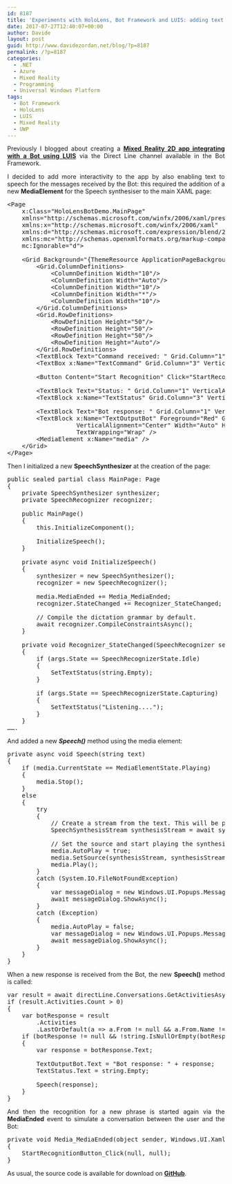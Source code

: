 ```yaml
---
id: 8187
title: 'Experiments with HoloLens, Bot Framework and LUIS: adding text to speech'
date: 2017-07-27T12:40:07+00:00
author: Davide
layout: post
guid: http://www.davidezordan.net/blog/?p=8187
permalink: /?p=8187
categories:
  - .NET
  - Azure
  - Mixed Reality
  - Programming
  - Universal Windows Platform
tags:
  - Bot Framework
  - HoloLens
  - LUIS
  - Mixed Reality
  - UWP
---
```

<p style="text-align: justify;">Previously I blogged about creating a <a href="http://www.davidezordan.net/blog/?p=8130" target="_blank" rel="noopener"><strong>Mixed Reality 2D app integrating with a Bot using LUIS</strong></a> via the Direct Line channel available in the Bot Framework.</p>
<p style="text-align: justify;">I decided to add more interactivity to the app by also enabling text to speech for the messages received by the Bot: this required the addition of a new <strong>MediaElement</strong> for the Speech synthesiser to the main XAML page:</p>

<pre title="Adding MediaElement for text to Speech" class="lang:default decode:true ">&lt;Page
    x:Class="HoloLensBotDemo.MainPage"
    xmlns="http://schemas.microsoft.com/winfx/2006/xaml/presentation"
    xmlns:x="http://schemas.microsoft.com/winfx/2006/xaml"
    xmlns:d="http://schemas.microsoft.com/expression/blend/2008"
    xmlns:mc="http://schemas.openxmlformats.org/markup-compatibility/2006"
    mc:Ignorable="d"&gt;

    &lt;Grid Background="{ThemeResource ApplicationPageBackgroundThemeBrush}"&gt;
        &lt;Grid.ColumnDefinitions&gt;
            &lt;ColumnDefinition Width="10"/&gt;
            &lt;ColumnDefinition Width="Auto"/&gt;
            &lt;ColumnDefinition Width="10"/&gt;
            &lt;ColumnDefinition Width="*"/&gt;
            &lt;ColumnDefinition Width="10"/&gt;
        &lt;/Grid.ColumnDefinitions&gt;
        &lt;Grid.RowDefinitions&gt;
            &lt;RowDefinition Height="50"/&gt;
            &lt;RowDefinition Height="50"/&gt;
            &lt;RowDefinition Height="50"/&gt;
            &lt;RowDefinition Height="Auto"/&gt;
        &lt;/Grid.RowDefinitions&gt;
        &lt;TextBlock Text="Command received: " Grid.Column="1" VerticalAlignment="Center" /&gt;
        &lt;TextBox x:Name="TextCommand" Grid.Column="3" VerticalAlignment="Center"/&gt;

        &lt;Button Content="Start Recognition" Click="StartRecognitionButton_Click" Grid.Row="1" Grid.Column="1" VerticalAlignment="Center" /&gt;

        &lt;TextBlock Text="Status: " Grid.Column="1" VerticalAlignment="Center" Grid.Row="2" /&gt;
        &lt;TextBlock x:Name="TextStatus" Grid.Column="3" VerticalAlignment="Center" Grid.Row="2"/&gt;

        &lt;TextBlock Text="Bot response: " Grid.Column="1" VerticalAlignment="Center" Grid.Row="3" /&gt;
        &lt;TextBlock x:Name="TextOutputBot" Foreground="Red" Grid.Column="3" 
                   VerticalAlignment="Center" Width="Auto" Height="Auto" Grid.Row="3"
                   TextWrapping="Wrap" /&gt;
        &lt;MediaElement x:Name="media" /&gt;
    &lt;/Grid&gt;
&lt;/Page&gt;</pre>
<p style="text-align: justify;">Then I initialized a new <strong>SpeechSynthesizer</strong> at the creation of the page:</p>

<pre title="SpeechSynthesizer initialisation" class="lang:default decode:true ">public sealed partial class MainPage: Page
{
    private SpeechSynthesizer synthesizer;
    private SpeechRecognizer recognizer;

    public MainPage()
    {
        this.InitializeComponent();

        InitializeSpeech();
    }

    private async void InitializeSpeech()
    {
        synthesizer = new SpeechSynthesizer();
        recognizer = new SpeechRecognizer();

        media.MediaEnded += Media_MediaEnded;
        recognizer.StateChanged += Recognizer_StateChanged;

        // Compile the dictation grammar by default.
        await recognizer.CompileConstraintsAsync();
    }

    private void Recognizer_StateChanged(SpeechRecognizer sender, SpeechRecognizerStateChangedEventArgs args)
    {
        if (args.State == SpeechRecognizerState.Idle)
        {
            SetTextStatus(string.Empty);
        }

        if (args.State == SpeechRecognizerState.Capturing)
        {
            SetTextStatus("Listening....");
        }
    } 
…….
</pre>
<p style="text-align: justify;">And added a new <strong><em>Speech()</em></strong> method using the media element:</p>

<pre title="Speech() method implementation" class="lang:default decode:true ">private async void Speech(string text)
{
    if (media.CurrentState == MediaElementState.Playing)
    {
        media.Stop();
    }
    else
    {
        try
        {
            // Create a stream from the text. This will be played using a media element.
            SpeechSynthesisStream synthesisStream = await synthesizer.SynthesizeTextToStreamAsync(text);

            // Set the source and start playing the synthesized audio stream.
            media.AutoPlay = true;
            media.SetSource(synthesisStream, synthesisStream.ContentType);
            media.Play();
        }
        catch (System.IO.FileNotFoundException)
        {
            var messageDialog = new Windows.UI.Popups.MessageDialog("Media player components unavailable");
            await messageDialog.ShowAsync();
        }
        catch (Exception)
        {
            media.AutoPlay = false;
            var messageDialog = new Windows.UI.Popups.MessageDialog("Unable to synthesize text");
            await messageDialog.ShowAsync();
        }
    }
}</pre>
<p style="text-align: justify;">When a new response is received from the Bot, the new <strong>Speech()</strong> method is called:</p>

<pre class="lang:default decode:true ">var result = await directLine.Conversations.GetActivitiesAsync(convId);
if (result.Activities.Count &gt; 0)
{
    var botResponse = result
        .Activities
        .LastOrDefault(a =&gt; a.From != null &amp;&amp; a.From.Name != null &amp;&amp; a.From.Name.Equals("Davide Personal Bot"));
    if (botResponse != null &amp;&amp; !string.IsNullOrEmpty(botResponse.Text))
    {
        var response = botResponse.Text;

        TextOutputBot.Text = "Bot response: " + response;
        TextStatus.Text = string.Empty;

        Speech(response);
    }
}</pre>
<p style="text-align: justify;">And then the recognition for a new phrase is started again via the <strong>MediaEnded</strong> event to simulate a conversation between the user and the Bot:</p>

<pre class="lang:default decode:true ">private void Media_MediaEnded(object sender, Windows.UI.Xaml.RoutedEventArgs e)
{
    StartRecognitionButton_Click(null, null);
}</pre>
<p style="text-align: justify;">As usual, the source code is available for download on <strong><a href="https://github.com/davidezordan/HoloLens-Bot-Demo" target="_blank" rel="noopener">GitHub</a></strong>.</p>